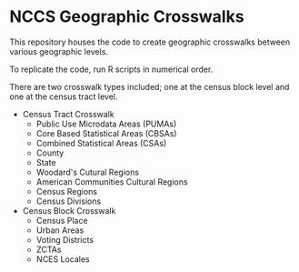 # NCCS Geographic Crosswalks

This repository houses the code to create geographic crosswalks between various geographic levels. 

To replicate the code, run R scripts in numerical order.

There are two crosswalk types included; one at the census block level and one at the census tract level. 

- Census Tract Crosswalk
  - Public Use Microdata Areas (PUMAs)
  - Core Based Statistical Areas (CBSAs)
  - Combined Statistical Areas (CSAs)
  - County
  - State
  - Woodard's Cutural Regions
  - American Communities Cultural Regions
  - Census Regions
  - Census Divisions
- Census Block Crosswalk
  - Census Place
  - Urban Areas
  - Voting Districts
  - ZCTAs
  - NCES Locales
    
